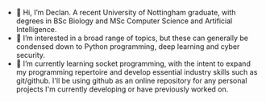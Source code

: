 - 👋 Hi, I’m Declan. A recent University of Nottingham graduate, with degrees in BSc Biology and MSc Computer Science and Artificial Intelligence.
- 👀 I’m interested in a broad range of topics, but these can generally be condensed down to Python programming, deep learning and cyber security. 
- 🌱 I’m currently learning socket programming, with the intent to expand my programming repertoire and develop essential industry skills such as git/github.
      I'll be using github as an online repository for any personal projects I'm currently developing or have previously worked on. 

<!---
dms036/dms036 is a ✨ special ✨ repository because its `README.md` (this file) appears on your GitHub profile.
You can click the Preview link to take a look at your changes.
--->
